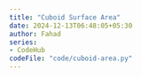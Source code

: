 ```yaml
---
title: "Cuboid Surface Area"
date: 2024-12-13T06:48:05+05:30
author: Fahad
series:
- CodeHub
codeFile: "code/cuboid-area.py"
---
```

